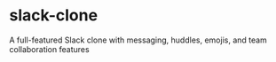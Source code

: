 # slack-clone
A full-featured Slack clone with messaging, huddles, emojis, and team collaboration features
